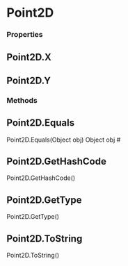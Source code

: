 # Point2D    

### Properties  
## Point2D.X
## Point2D.Y 
### Methods  
## Point2D.Equals
Point2D.Equals(Object obj)
        Object obj #
## Point2D.GetHashCode
Point2D.GetHashCode()
## Point2D.GetType
Point2D.GetType()
## Point2D.ToString
Point2D.ToString()